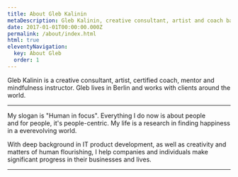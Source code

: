```yaml
---
title: About Gleb Kalinin
metaDescription: Gleb Kalinin, creative consultant, artist and coach based in Berlin
date: 2017-01-01T00:00:00.000Z
permalink: /about/index.html
html: true
eleventyNavigation:
  key: About Gleb
  order: 1
---
```



Gleb Kalinin is a creative consultant, artist, certified coach, mentor and mindfulness instructor. Gleb lives in Berlin and works with clients around the world. 

- - -


My slogan is "Human in focus". Everything I do now is about people and for people, it's people-centric. My life is a research in finding happiness in a everevolving world.

With deep background in IT product development, as well as creativity and matters of human flourishing, I help companies and individuals make significant progress in their businesses and lives.

- - -


